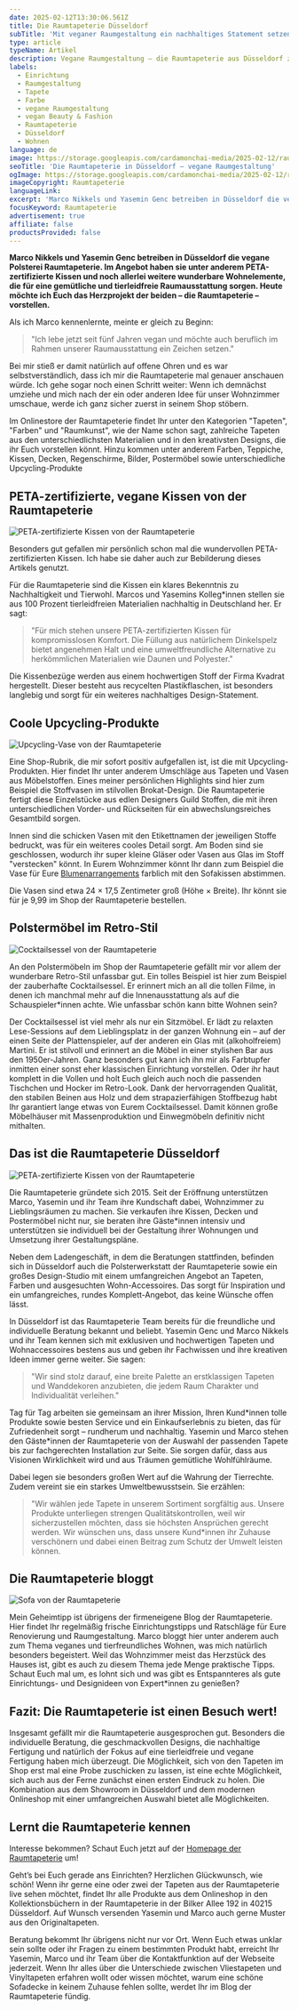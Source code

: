 ```yaml
---
date: 2025-02-12T13:30:06.561Z
title: Die Raumtapeterie Düsseldorf
subTitle: 'Mit veganer Raumgestaltung ein nachhaltiges Statement setzen'
type: article
typeName: Artikel
description: Vegane Raumgestaltung – die Raumtapeterie aus Düsseldorf zeigt Euch, wie es funktioniert – mit PETA-zertifizierten Kissen & Co.
labels:
  - Einrichtung
  - Raumgestaltung
  - Tapete
  - Farbe
  - vegane Raumgestaltung
  - vegan Beauty & Fashion
  - Raumtapeterie
  - Düsseldorf
  - Wohnen
language: de
image: https://storage.googleapis.com/cardamonchai-media/2025-02-12/raumtapeterie-duesseldorf-soundsvegan-com-jpg-imagine-181818_82786e_1024_768/640.webp
seoTitle: 'Die Raumtapeterie in Düsseldorf – vegane Raumgestaltung'
ogImage: https://storage.googleapis.com/cardamonchai-media/2025-02-12/raumtapeterie-duesseldorf-soundsvegan-com-og-jpg-imagine-988878_847b6d_1200_628/640.webp
imageCopyright: Raumtapeterie
languageLink:
excerpt: 'Marco Nikkels und Yasemin Genc betreiben in Düsseldorf die vegane Polsterei Raumtapeterie. Im Angebot haben sie unter anderem PETA-zertifizierte Kissen und noch allerlei weitere wunderbare Wohnelemente, die für eine gemütliche und tierleidfreie Raumausstattung sorgen. Heute möchte ich Euch das Herzprojekt der beiden – die Raumtapeterie – vorstellen.'
focusKeyword: Raumtapeterie
advertisement: true
affiliate: false
productsProvided: false
---
```


**Marco Nikkels und Yasemin Genc betreiben in Düsseldorf die vegane Polsterei Raumtapeterie. Im Angebot haben sie unter anderem PETA-zertifizierte Kissen und noch allerlei weitere wunderbare Wohnelemente, die für eine gemütliche und tierleidfreie Raumausstattung sorgen. Heute möchte ich Euch das Herzprojekt der beiden – die Raumtapeterie – vorstellen.**

Als ich Marco kennenlernte, meinte er gleich zu Beginn:

> "Ich lebe jetzt seit fünf Jahren vegan und möchte auch beruflich im Rahmen unserer Raumausstattung ein Zeichen setzen."

Bei mir stieß er damit natürlich auf offene Ohren und es war selbstverständlich, dass ich mir die Raumtapeterie mal genauer anschauen würde. Ich gehe sogar noch einen Schritt weiter: Wenn ich demnächst umziehe und mich nach der ein oder anderen Idee für unser Wohnzimmer umschaue, werde ich ganz sicher zuerst in seinem Shop stöbern.

Im Onlinestore der Raumtapeterie findet Ihr unter den Kategorien "Tapeten", "Farben" und "Raumkunst", wie der Name schon sagt, zahlreiche Tapeten aus den unterschiedlichsten Materialien und in den kreativsten Designs, die ihr Euch vorstellen könnt. Hinzu kommen unter anderem Farben, Teppiche, Kissen, Decken, Regenschirme, Bilder, Postermöbel sowie unterschiedliche Upcycling-Produkte

## PETA-zertifizierte, vegane Kissen von der Raumtapeterie

![PETA-zertifizierte Kissen von der Raumtapeterie](https://storage.googleapis.com/cardamonchai-media/2025-02-12/raumtapeterie-5-png-imagine-f8d8a8_968e76_480_480/640.webp 'PETA-zertifizierte Kissen von der Raumtapeterie')

Besonders gut gefallen mir persönlich schon mal die wundervollen PETA-zertifizierten Kissen. Ich habe sie daher auch zur Bebilderung dieses Artikels genutzt.

Für die Raumtapeterie sind die Kissen ein klares Bekenntnis zu Nachhaltigkeit und Tierwohl. Marcos und Yasemins Kolleg\*innen stellen sie aus 100 Prozent tierleidfreien Materialien nachhaltig in Deutschland her. Er sagt:

> "Für mich stehen unsere PETA-zertifizierten Kissen für kompromisslosen Komfort. Die Füllung aus natürlichem Dinkelspelz bietet angenehmen Halt und eine umweltfreundliche Alternative zu herkömmlichen Materialien wie Daunen und Polyester."

Die Kissenbezüge werden aus einem hochwertigen Stoff der Firma Kvadrat hergestellt. Dieser besteht aus recycelten Plastikflaschen, ist besonders langlebig und sorgt für ein weiteres nachhaltiges Design-Statement.

## Coole Upcycling-Produkte

![Upcycling-Vase von der Raumtapeterie](https://storage.googleapis.com/cardamonchai-media/2025-02-12/raumtapeterie-vase-soundsvegan-com-jpg-imagine-c8d8e8_b5bfbd_1200_1200/640.webp 'Upcycling-Vase von der Raumtapeterie')

Eine Shop-Rubrik, die mir sofort positiv aufgefallen ist, ist die mit Upcycling-Produkten. Hier findet Ihr unter anderem Umschläge aus Tapeten und Vasen aus Möbelstoffen. Eines meiner persönlichen Highlights sind hier zum Beispiel die Stoffvasen im stilvollen Brokat-Design. Die Raumtapeterie fertigt diese Einzelstücke aus edlen Designers Guild Stoffen, die mit ihren unterschiedlichen Vorder- und Rückseiten für ein abwechslungsreiches Gesamtbild sorgen.

Innen sind die schicken Vasen mit den Etikettnamen der jeweiligen Stoffe bedruckt, was für ein weiteres cooles Detail sorgt. Am Boden sind sie geschlossen, wodurch ihr super kleine Gläser oder Vasen aus Glas im Stoff "verstecken" könnt. In Eurem Wohnzimmer könnt Ihr dann zum Beispiel die Vase für Eure [Blumenarrangements](/2009/06/die-sprache-der-blumen/) farblich mit den Sofakissen abstimmen.

Die Vasen sind etwa 24 × 17,5 Zentimeter groß (Höhe × Breite). Ihr könnt sie für je 9,99 im Shop der Raumtapeterie bestellen.

## Polstermöbel im Retro-Stil

![Cocktailsessel von der Raumtapeterie](https://storage.googleapis.com/cardamonchai-media/2025-02-12/raumtapeterie-retro-chair-soundsvegan-com-jpg-imagine-b8d8e8_9cc8d1_1200_1200/640.webp 'Cocktailsessel von der Raumtapeterie')

An den Polstermöbeln im Shop der Raumtapeterie gefällt mir vor allem der wunderbare Retro-Stil unfassbar gut. Ein tolles Beispiel ist hier zum Beispiel der zauberhafte Cocktailsessel. Er erinnert mich an all die tollen Filme, in denen ich manchmal mehr auf die Innenausstattung als auf die Schauspieler\*innen achte. Wie unfassbar schön kann bitte Wohnen sein?

Der Cocktailsessel ist viel mehr als nur ein Sitzmöbel. Er lädt zu relaxten Lese-Sessions auf dem Lieblingsplatz in der ganzen Wohnung ein – auf der einen Seite der Plattenspieler, auf der anderen ein Glas mit (alkoholfreiem) Martini. Er ist stilvoll und erinnert an die Möbel in einer stylishen Bar aus den 1950er-Jahren. Ganz besonders gut kann ich ihn mir als Farbtupfer inmitten einer sonst eher klassischen Einrichtung vorstellen. Oder ihr haut komplett in die Vollen und holt Euch gleich auch noch die passenden Tischchen und Hocker im Retro-Look. Dank der hervorragenden Qualität, den stabilen Beinen aus Holz und dem strapazierfähigen Stoffbezug habt Ihr garantiert lange etwas von Eurem Cocktailsessel. Damit können große Möbelhäuser mit Massenproduktion und Einwegmöbeln definitiv nicht mithalten.

## Das ist die Raumtapeterie Düsseldorf

![PETA-zertifizierte Kissen von der Raumtapeterie](https://storage.googleapis.com/cardamonchai-media/2025-02-12/raumtapeterie-6-png-imagine-98a898_5e917b_480_480/640.webp 'PETA-zertifizierte Kissen von der Raumtapeterie')

Die Raumtapeterie gründete sich 2015. Seit der Eröffnung unterstützen Marco, Yasemin und ihr Team ihre Kundschaft dabei, Wohnzimmer zu Lieblingsräumen zu machen. Sie verkaufen ihre Kissen, Decken und Postermöbel nicht nur, sie beraten ihre Gäste\*innen intensiv und unterstützen sie individuell bei der Gestaltung ihrer Wohnungen und Umsetzung ihrer Gestaltungspläne.

Neben dem Ladengeschäft, in dem die Beratungen stattfinden, befinden sich in Düsseldorf auch die Polsterwerkstatt der Raumtapeterie sowie ein großes Design-Studio mit einem umfangreichen Angebot an Tapeten, Farben und ausgesuchten Wohn-Accessoires. Das sorgt für Inspiration und ein umfangreiches, rundes Komplett-Angebot, das keine Wünsche offen lässt.

In Düsseldorf ist das Raumtapeterie Team bereits für die freundliche und individuelle Beratung bekannt und beliebt. Yasemin Genc und Marco Nikkels und ihr Team kennen sich mit exklusiven und hochwertigen Tapeten und Wohnaccessoires bestens aus und geben ihr Fachwissen und ihre kreativen Ideen immer gerne weiter. Sie sagen:

> "Wir sind stolz darauf, eine breite Palette an erstklassigen Tapeten und Wanddekoren anzubieten, die jedem Raum Charakter und Individualität verleihen."

Tag für Tag arbeiten sie gemeinsam an ihrer Mission, Ihren Kund\*innen tolle Produkte sowie besten Service und ein Einkaufserlebnis zu bieten, das für Zufriedenheit sorgt – rundherum und nachhaltig. Yasemin und Marco stehen den Gäste\*innen der Raumtapeterie von der Auswahl der passenden Tapete bis zur fachgerechten Installation zur Seite. Sie sorgen dafür, dass aus Visionen Wirklichkeit wird und aus Träumen gemütliche Wohlfühlräume.

Dabei legen sie besonders großen Wert auf die Wahrung der Tierrechte. Zudem vereint sie ein starkes Umweltbewusstsein. Sie erzählen:

> "Wir wählen jede Tapete in unserem Sortiment sorgfältig aus. Unsere Produkte unterliegen strengen Qualitätskontrollen, weil wir sicherzustellen möchten, dass sie höchsten Ansprüchen gerecht werden. Wir wünschen uns, dass unsere Kund\*innen ihr Zuhause verschönern und dabei einen Beitrag zum Schutz der Umwelt leisten können.

## Die Raumtapeterie bloggt

![Sofa von der Raumtapeterie](https://storage.googleapis.com/cardamonchai-media/2025-02-12/raumtapeterie-soundsvegan-com-sofa-jpg-imagine-582808_866d52_1200_1200/640.webp 'Sofa von der Raumtapeterie')

Mein Geheimtipp ist übrigens der firmeneigene Blog der Raumtapeterie. Hier findet Ihr regelmäßig frische Einrichtungstipps und Ratschläge für Eure Renovierung und Raumgestaltung. Marco bloggt hier unter anderem auch zum Thema veganes und tierfreundliches Wohnen, was mich natürlich besonders begeistert. Weil das Wohnzimmer meist das Herzstück des Hauses ist, gibt es auch zu diesem Thema jede Menge praktische Tipps. Schaut Euch mal um, es lohnt sich und was gibt es Entspannteres als gute Einrichtungs- und Designideen von Expert\*innen zu genießen?

## Fazit: Die Raumtapeterie ist einen Besuch wert!

Insgesamt gefällt mir die Raumtapeterie ausgesprochen gut. Besonders die individuelle Beratung, die geschmackvollen Designs, die nachhaltige Fertigung und natürlich der Fokus auf eine tierleidfreie und vegane Fertigung haben mich überzeugt. Die Möglichkeit, sich von den Tapeten im Shop erst mal eine Probe zuschicken zu lassen, ist eine echte Möglichkeit, sich auch aus der Ferne zunächst einen ersten Eindruck zu holen. Die Kombination aus dem Showroom in Düsseldorf und dem modernen Onlineshop mit einer umfangreichen Auswahl bietet alle Möglichkeiten.

## Lernt die Raumtapeterie kennen

Interesse bekommen? Schaut Euch jetzt auf der [Homepage der Raumtapeterie](https://www.dieraumtapeterie.de/ 'follow') um!

Geht’s bei Euch gerade ans Einrichten? Herzlichen Glückwunsch, wie schön! Wenn ihr gerne eine oder zwei der Tapeten aus der Raumtapeterie live sehen möchtet, findet Ihr alle Produkte aus dem Onlineshop in den Kollektionsbüchern in der Raumtapeterie in der Bilker Allee 192 in 40215 Düsseldorf. Auf Wunsch versenden Yasemin und Marco auch gerne Muster aus den Originaltapeten.

Beratung bekommt Ihr übrigens nicht nur vor Ort. Wenn Euch etwas unklar sein sollte oder ihr Fragen zu einem bestimmten Produkt habt, erreicht Ihr Yasemin, Marco und ihr Team über die Kontaktfunktion auf der Webseite jederzeit. Wenn Ihr alles über die Unterschiede zwischen Vliestapeten und Vinyltapeten erfahren wollt oder wissen möchtet, warum eine schöne Sofadecke in keinem Zuhause fehlen sollte, werdet Ihr im Blog der Raumtapeterie fündig.
